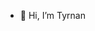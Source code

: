 - 👋 Hi, I’m Tyrnan

<!---
TyrnanBatch/TyrnanBatch is a ✨ special ✨ repository because its `README.md` (this file) appears on your GitHub profile.
You can click the Preview link to take a look at your changes.
--->
